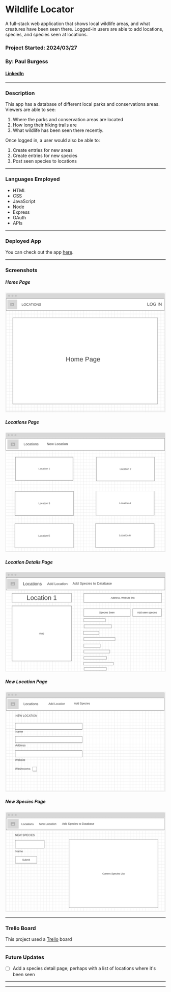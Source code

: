 # Wildlife Locator
A full-stack web application that shows local wildlife areas, and what creatures have been seen there. Logged-in users are able to add locations, species, and species seen at locations.
### Project Started: 2024/03/27
### By: Paul Burgess
#### [LinkedIn](https://www.linkedin.com/in/paul-burgess-a11154181/) 


***

### **Description**
This app has a database of different local parks and conservations areas. Viewers are able to see:
1. Where the parks and conservation areas are located
2. How long their hiking trails are
3. What wildlife has been seen there recently.

Once logged in, a user would also be able to:
1. Create entries for new areas
2. Create entries for new species
3. Post seen species to locations

---

### **Languages Employed**

- HTML 
- CSS
- JavaScript
- Node
- Express
- OAuth
- APIs

---

### **Deployed App**

You can check out the app [here](). 

---

### **Screenshots**

##### Home Page

![WireFrame1](HomePage.png)

##### Locations Page

![Wireframe2](Locations.png)

##### Location Details Page

![Wireframe2](LocationDetail.png)

##### New Location Page

![Wireframe2](NewLocation.png)

##### New Species Page

![Wireframe2](NewSpecies.png)

---
### Trello Board

This project used a [Trello](https://trello.com/b/MDmvTwbi/wildlife-locator) board



---
### **Future Updates**

- [ ] Add a species detail page; perhaps with a list of locations where it's been seen



---



---